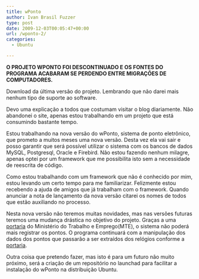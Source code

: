 ```yaml
---
title: wPonto
author: Ivan Brasil Fuzzer
type: post
date: 2009-12-03T00:05:47+00:00
url: /wponto-2/
categories:
  - Ubuntu

---
```

**O PROJETO WPONTO FOI DESCONTINUADO E OS FONTES DO PROGRAMA ACABARAM SE PERDENDO ENTRE MIGRAÇÕES DE COMPUTADORES.**

Download da última versão do projeto. Lembrando que não darei mais nenhum tipo de suporte ao software.

<!--download id="33"-->

Devo uma explicação a todos que costumam visitar o blog diariamente. Não abandonei o site, apenas estou trabalhando em um projeto que está consumindo bastante tempo.

Estou trabalhando na nova versão do wPonto, sistema de ponto eletrônico, que prometo a muitos meses uma nova versão. Desta vez ela vai sair e posso garantir que será possível utilizar o sistema com os bancos de dados MySQL, Postgresql, Oracle e Firebird. Não estou fazendo nenhum milagre, apenas optei por um framework que me possibilita isto sem a necessidade de reescrita de código.

Como estou trabalhando com um framework que não é conhecido por mim, estou levando um certo tempo para me familiarizar. Felizmente estou recebendo a ajuda de amigos que já trabalham com o framework. Quando anunciar a nota de lançamento da nova versão citarei os nomes de todos que estão auxiliando no processo.

Nesta nova versão não teremos muitas novidades, mas nas versões futuras teremos uma mudança drástica no objetivo do projeto. Graças a uma <a href="http://www.mte.gov.br/legislacao/portarias/2009/p_20090821_1510.pdf" target="_self">portaria</a> do Ministério do Trabalho e Emprego(MTE), o sistema não poderá mais registrar os pontos. O programa continuará com a manipulação dos dados dos pontos que passarão a ser extraídos dos relógios conforme a <a href="http://www.mte.gov.br/legislacao/portarias/2009/p_20090821_1510.pdf" target="_self">portaria</a>.

Outra coisa que pretendo fazer, mas isto é para um futuro não muito próximo, será a criação de um repositório no launchad para facilitar a instalação do wPonto na distribuição Ubuntu.